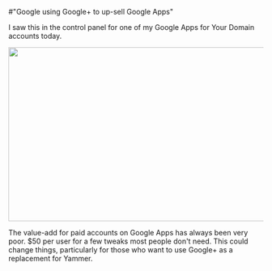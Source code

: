 #"Google using Google+ to up-sell Google Apps"

I saw this in the control panel for one of my Google Apps for Your Domain accounts today.

<a href="https://s3-eu-west-1.amazonaws.com/conoroneill.net/wp-content/uploads/2012/08/googleapps1.png"><img class="alignnone  wp-image-844" title="googleapps" src="https://s3-eu-west-1.amazonaws.com/conoroneill.net/wp-content/uploads/2012/08/googleapps1.png" alt="" width="783" height="344" /></a>

The value-add for paid accounts on Google Apps has always been very poor. $50 per user for a few tweaks most people don't need. This could change things, particularly for those who want to use Google+ as a replacement for Yammer.

&nbsp;